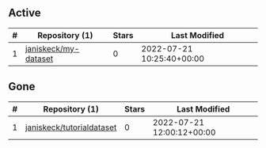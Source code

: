 ## Active
| # | Repository (1) | Stars | Last Modified |
| --- | --- | --- | --- |
| 1 | [janiskeck/my-dataset](https://gin.g-node.org/janiskeck/my-dataset) | 0 | 2022-07-21 10:25:40+00:00 |

## Gone
| # | Repository (1) | Stars | Last Modified |
| --- | --- | --- | --- |
| 1 | [janiskeck/tutorialdataset](https://gin.g-node.org/janiskeck/tutorialdataset) | 0 | 2022-07-21 12:00:12+00:00 |
